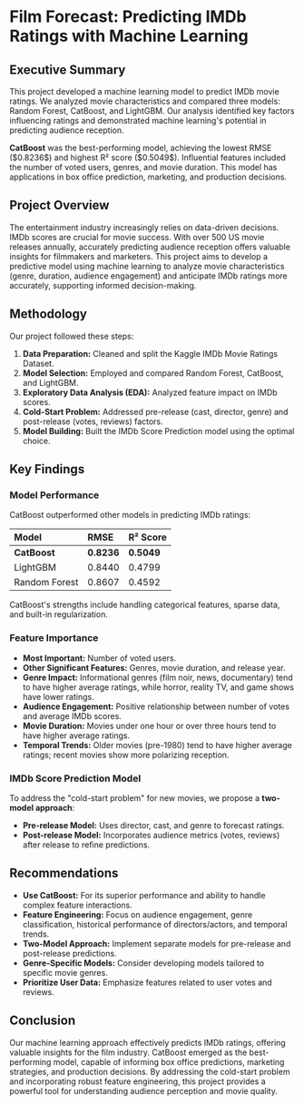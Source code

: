 # Film Forecast: Predicting IMDb Ratings with Machine Learning

## Executive Summary

This project developed a machine learning model to predict IMDb movie ratings. We analyzed movie characteristics and compared three models: Random Forest, CatBoost, and LightGBM. Our analysis identified key factors influencing ratings and demonstrated machine learning's potential in predicting audience reception.

**CatBoost** was the best-performing model, achieving the lowest RMSE (\$0.8236\$) and highest R² score (\$0.5049\$). Influential features included the number of voted users, genres, and movie duration. This model has applications in box office prediction, marketing, and production decisions.

## Project Overview

The entertainment industry increasingly relies on data-driven decisions. IMDb scores are crucial for movie success. With over 500 US movie releases annually, accurately predicting audience reception offers valuable insights for filmmakers and marketers. This project aims to develop a predictive model using machine learning to analyze movie characteristics (genre, duration, audience engagement) and anticipate IMDb ratings more accurately, supporting informed decision-making.

## Methodology

Our project followed these steps:

1.  **Data Preparation:** Cleaned and split the Kaggle IMDb Movie Ratings Dataset.
2.  **Model Selection:** Employed and compared Random Forest, CatBoost, and LightGBM.
3.  **Exploratory Data Analysis (EDA):** Analyzed feature impact on IMDb scores.
4.  **Cold-Start Problem:** Addressed pre-release (cast, director, genre) and post-release (votes, reviews) factors.
5.  **Model Building:** Built the IMDb Score Prediction model using the optimal choice.

## Key Findings

### Model Performance
CatBoost outperformed other models in predicting IMDb ratings:

| Model          | RMSE    | R² Score |
| :------------- | :------ | :------- |
| **CatBoost**   | **0.8236** | **0.5049** |
| LightGBM       | 0.8440  | 0.4799   |
| Random Forest  | 0.8607  | 0.4592   |

CatBoost's strengths include handling categorical features, sparse data, and built-in regularization.

### Feature Importance
-   **Most Important:** Number of voted users.
-   **Other Significant Features:** Genres, movie duration, and release year.
-   **Genre Impact:** Informational genres (film noir, news, documentary) tend to have higher average ratings, while horror, reality TV, and game shows have lower ratings.
-   **Audience Engagement:** Positive relationship between number of votes and average IMDb scores.
-   **Movie Duration:** Movies under one hour or over three hours tend to have higher average ratings.
-   **Temporal Trends:** Older movies (pre-1980) tend to have higher average ratings; recent movies show more polarizing reception.

### IMDb Score Prediction Model
To address the "cold-start problem" for new movies, we propose a **two-model approach**:
-   **Pre-release Model:** Uses director, cast, and genre to forecast ratings.
-   **Post-release Model:** Incorporates audience metrics (votes, reviews) after release to refine predictions.

## Recommendations

-   **Use CatBoost:** For its superior performance and ability to handle complex feature interactions.
-   **Feature Engineering:** Focus on audience engagement, genre classification, historical performance of directors/actors, and temporal trends.
-   **Two-Model Approach:** Implement separate models for pre-release and post-release predictions.
-   **Genre-Specific Models:** Consider developing models tailored to specific movie genres.
-   **Prioritize User Data:** Emphasize features related to user votes and reviews.

## Conclusion

Our machine learning approach effectively predicts IMDb ratings, offering valuable insights for the film industry. CatBoost emerged as the best-performing model, capable of informing box office predictions, marketing strategies, and production decisions. By addressing the cold-start problem and incorporating robust feature engineering, this project provides a powerful tool for understanding audience perception and movie quality.
